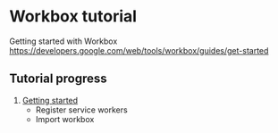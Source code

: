 # Workbox tutorial

Getting started with Workbox https://developers.google.com/web/tools/workbox/guides/get-started

## Tutorial progress

1. [Getting started](https://developers.google.com/web/tools/workbox/guides/get-started)
   - Register service workers
   - Import workbox
